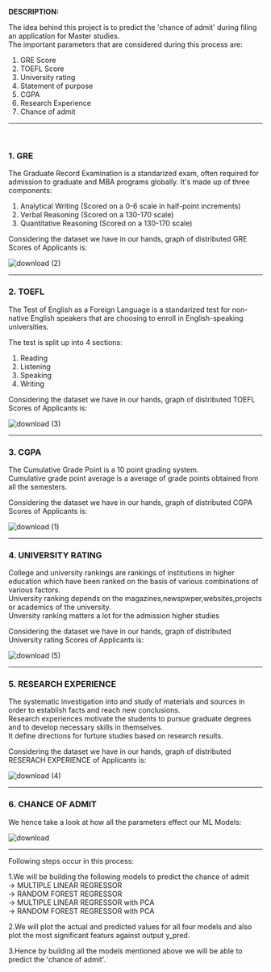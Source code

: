 <b>DESCRIPTION:</b>

The idea behind this project is to predict the 'chance of admit' during filing an application for Master studies.</br>
The important parameters that are considered during this process are:</br>
1. GRE Score</br>
2. TOEFL Score</br>
3. University rating</br>
4. Statement of purpose</br>
5. CGPA</br>
6. Research Experience</br>
7. Chance of admit</br>
<hr> </hr>
</br>

<h3> 1. GRE </h3>

The Graduate Record Examination is a standarized exam, often required for admission to graduate and MBA programs globally. It's made up of three components:</br>

1. Analytical Writing (Scored on a 0-6 scale in half-point increments)</br>
2. Verbal Reasoning (Scored on a 130-170 scale)</br>
3. Quantitative Reasoning (Scored on a 130-170 scale)</br>

Considering the dataset we have in our hands, graph of distributed GRE Scores of Applicants is:</br>

![download (2)](https://user-images.githubusercontent.com/38138793/86228672-47b47800-bbac-11ea-9a24-3bd1b82deaf4.png)
<hr> </hr>

<h3> 2. TOEFL</h3>

The Test of English as a Foreign Language is a standarized test for non-native English speakers that are choosing to enroll in English-speaking universities.</br>

The test is split up into 4 sections:</br>

1. Reading
2. Listening
3. Speaking
4. Writing

Considering the dataset we have in our hands, graph of distributed TOEFL Scores of Applicants is:</br>

![download (3)](https://user-images.githubusercontent.com/38138793/86228965-ae399600-bbac-11ea-8829-a0866392be16.png)
<hr> </hr>

<h3> 3. CGPA</h3>

The Cumulative Grade Point is a 10 point grading system.</br>
Cumulative grade point average is a average of grade points obtained from all the semesters.</br>

Considering the dataset we have in our hands, graph of distributed CGPA Scores of Applicants is:</br>

![download (1)](https://user-images.githubusercontent.com/38138793/86228011-7c73ff80-bbab-11ea-939f-d6d9171634a2.png)
<hr> </hr>

<h3> 4. UNIVERSITY RATING </h3> 

College and university rankings are rankings of institutions in higher education which have been ranked on the basis of various combinations of various factors.</br>
University ranking depends on the magazines,newspwper,websites,projects or academics of the university.</br>
Unversity ranking matters a lot for the admission higher studies</br>

Considering the dataset we have in our hands, graph of distributed University rating Scores of Applicants is:</br>

![download (5)](https://user-images.githubusercontent.com/38138793/86229683-bb0ab980-bbad-11ea-93a9-bd5ef7c5401b.png)
<hr> </hr>

<h3> 5. RESEARCH EXPERIENCE </h3> 

The systematic investigation into and study of materials and sources in order to establish facts and reach new conclusions.</br>
Research experiences motivate the students to pursue graduate degrees and to develop necessary skills in themselves.</br>
It define directions for furture studies based on research results.</br>

Considering the dataset we have in our hands, graph of distributed RESERACH EXPERIENCE of Applicants is:</br>

![download (4)](https://user-images.githubusercontent.com/38138793/86229156-f22c9b00-bbac-11ea-8882-534008be7bb0.png)
<hr> </hr>

<h3> 6. CHANCE OF ADMIT </h3> 
We hence take a look at how all the parameters effect our ML Models:



![download](https://user-images.githubusercontent.com/38138793/86226627-8dbc0c80-bba9-11ea-960b-aa8b9d6c57e8.png)
<hr> </hr>



Following steps occur in this process:</br>

1.We will be building the following models to predict the chance of admit</br>
 -> MULTIPLE LINEAR REGRESSOR</br>
 -> RANDOM FOREST REGRESSOR</br>
 -> MULTIPLE LINEAR REGRESSOR with PCA</br>
 -> RANDOM FOREST REGRESSOR with PCA</br>

2.We will plot the actual and predicted values for all four models and
  also plot the most significant featurs against output y_pred.</br>

3.Hence by building all the models mentioned above we will be able to predict the 'chance of admit'.</br>

